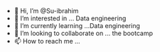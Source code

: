 - 👋 Hi, I’m @Su-ibrahim
- 👀 I’m interested in ... Data engineering
- 🌱 I’m currently learning ...Data engineering
- 💞️ I’m looking to collaborate on ... the bootcamp
- 📫 How to reach me ...

<!---
Su-ibrahim/Su-ibrahim is a ✨ special ✨ repository because its `README.md` (this file) appears on your GitHub profile.
You can click the Preview link to take a look at your changes.
--->
